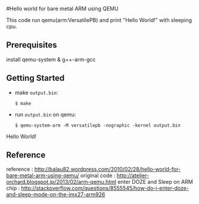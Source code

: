 #Hello world for bare metal ARM using QEMU

This code run qemu(arm:VersatilePB) and print "Hello World!" with sleeping cpu.

## Prerequisites

install qemu-system & g++-arm-gcc

## Getting Started

-   make `output.bin`:

        $ make

-   run `output.bin` on qemu:

        $ qemu-system-arm -M versatilepb -nographic -kernel output.bin
Hello World!

## Reference

reference : http://balau82.wordpress.com/2010/02/28/hello-world-for-bare-metal-arm-using-qemu/
original code : http://atelier-orchard.blogspot.jp/2013/02/arm-qemu.html
enter DOZE and Sleep on ARM chip : http://stackoverflow.com/questions/8555545/how-do-i-enter-doze-and-sleep-mode-on-the-imx27-arm926
